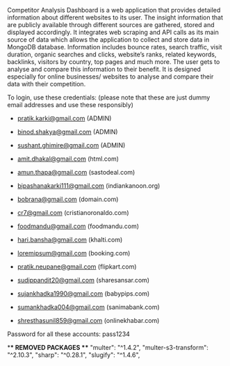 Competitor Analysis Dashboard is a web application that provides detailed information about different websites to its user. The insight information that are publicly available through different sources are gathered, stored and displayed accordingly. It integrates web scraping and API calls as its main source of data which allows the application to collect and store data in MongoDB database. Information includes bounce rates, search traffic, visit duration, organic searches and clicks, website’s ranks, related keywords, backlinks, visitors by country, top pages and much more. The user gets to analyse and compare this information to their benefit. It is designed especially for online businesses/ websites to analyse and compare their data with their competition.

To login, use these credentials: (please note that these are just dummy email addresses and use these responsibly)

- pratik.karki@gmail.com (ADMIN)
- binod.shakya@gmail.com (ADMIN)
- sushant.ghimire@gmail.com (ADMIN)

- amit.dhakal@gmail.com (html.com)
- amun.thapa@gmail.com (sastodeal.com)
- bipashanakarki111@gmail.com (indiankanoon.org)
- bobrana@gmail.com (domain.com)
- cr7@gmail.com (cristianoronaldo.com)
- foodmandu@gmail.com (foodmandu.com)
- hari.bansha@gmail.com (khalti.com)
- loremipsum@gmail.com (booking.com)
- pratik.neupane@gmail.com (flipkart.com)
- sudippandit20@gmail.com (sharesansar.com)
- sujankhadka1990@gmail.com (babypips.com)
- sumankhadka004@gmail.com (sanimabank.com)
- shresthasunil859@gmail.com (onlinekhabar.com)

Password for all these accounts: pass1234

\***\* REMOVED PACKAGES \*\***
"multer": "^1.4.2",
"multer-s3-transform": "^2.10.3",
"sharp": "^0.28.1",
"slugify": "^1.4.6",
